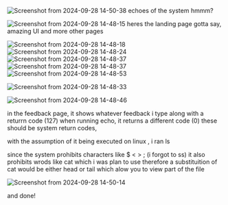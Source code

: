 ![Screenshot from 2024-09-28 14-50-38](https://github.com/user-attachments/assets/5f1037d7-d142-44ab-8cfb-ed48d4cce647)
echoes of the system hmmm?


![Screenshot from 2024-09-28 14-48-15](https://github.com/user-attachments/assets/c378f720-e186-4482-b652-2927bc1f56c7)
heres the landing page 
gotta say, amazing UI
and more other pages 

![Screenshot from 2024-09-28 14-48-18](https://github.com/user-attachments/assets/62ad5390-ced9-4a86-9d7b-4882b7fa5326)
![Screenshot from 2024-09-28 14-48-24](https://github.com/user-attachments/assets/d4f72b26-f04c-4cc7-9c31-c7b5bbe07f45)
![Screenshot from 2024-09-28 14-48-37](https://github.com/user-attachments/assets/42d6d921-d50a-4d02-8ff7-86a05e280a3d)
![Screenshot from 2024-09-28 14-48-37](https://github.com/user-attachments/assets/cb3cc791-60b4-4555-9a87-980993d51130)
![Screenshot from 2024-09-28 14-48-53](https://github.com/user-attachments/assets/8643abda-4e14-4957-8d3c-7ff154de09a3)



![Screenshot from 2024-09-28 14-48-33](https://github.com/user-attachments/assets/82f4ab0e-5b1d-46e4-839d-42d6ccef64a9)

![Screenshot from 2024-09-28 14-48-46](https://github.com/user-attachments/assets/fe88e9ad-2f8c-47dc-9a0e-7908010a0936)

in the feedback page, it shows whatever feedback i type along with a returrn code (127)
when running echo, it returns a different code (0)
these should be system return codes, 

with the assumption of it being executed on linux , i ran ls

since the system prohibits characters like $ < > ;  (i forgot to ss)
it also prohibits wrods like cat which i was plan to use 
therefore a substituition of cat would be either head or tail which alow you to view part of the file 

![Screenshot from 2024-09-28 14-50-14](https://github.com/user-attachments/assets/cbce3da3-fadf-463f-8cdc-bf12d5f9a708)

and done!



